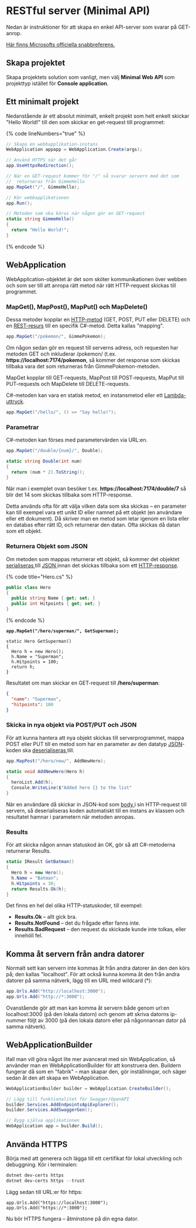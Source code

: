 # RESTful server (Minimal API)

Nedan är instruktioner för att skapa en enkel API-server som svarar på GET-anrop.

[Här finns Microsofts officiella snabbreferens.](https://learn.microsoft.com/en-us/aspnet/core/fundamentals/minimal-apis)

## Skapa projektet

Skapa projektets solution som vanligt, men välj **Minimal Web API** som projekttyp istället för **Console application**.

## Ett minimalt projekt

Nedanstående är ett absolut minimalt, enkelt projekt som helt enkelt skickar "Hello World!" till den som skickar en get-request till programmet:

{% code lineNumbers="true" %}
```csharp
// Skapa en webbapplikation-instans
WebApplication appapp = WebApplication.Create(args);

// Använd HTTPS när det går
app.UseHttpsRedirection();

// När en GET-request kommer för "/" så svarar servern med det som 
//  returneras från GimmeHello
app.MapGet("/", GimmeHello);

// Kör webbapplikationen
app.Run();

// Metoden som ska köras när någon gör en GET-request
static string GimmeHello()
{
  return "Hello World!";
}
```
{% endcode %}

## WebApplication

WebApplication-objektet är det som sköter kommunikationen över webben och som ser till att anropa rätt metod när rätt HTTP-request skickas till programmet.

### MapGet(), MapPost(), MapPut() och MapDelete()

Dessa metoder kopplar en [HTTP-metod](../rest-och-crud.md) (GET, POST, PUT eller DELETE) och en [REST-resurs](../url-er-och-rest.md#rest-resurs) till en specifik C#-metod. Detta kallas "mapping".

```csharp
app.MapGet("/pokemon/", GimmePokemon);
```

Om någon sedan gör en request till serverns adress, och requesten har metoden GET och inkluderar /pokemon/ (t.ex. **https://localhost:7174/pokemon**, så kommer det response som skickas tillbaka vara det som returneras från GimmePokemon-metoden.

MapGet kopplar till GET-requests, MapPost till POST-requests, MapPut till PUT-requests och MapDelete till DELETE-requests.

C#-metoden kan vara en statisk metod, en instansmetod eller ett [Lambda-uttryck](../../../grundlaeggande/delegates.md#lambdas).

```csharp
app.MapGet("/hello/", () => "Say hello!");
```

### Parametrar

C#-metoden kan förses med parametervärden via URL:en.

```csharp
app.MapGet("/double/{num}/", Double);

static string Double(int num)
{
  return (num * 2).ToString();
}
```

När man i exemplet ovan besöker t.ex. **https://localhost:7174/double/7** så blir det 14 som skickas tillbaka som HTTP-response.

Detta används ofta för att välja vilken data som ska skickas – en parameter kan till exempel vara ett unikt ID eller namnet på ett objekt (en användare eller ett dokument). Då skriver man en metod som letar igenom en lista eller en databas efter rätt ID, och returnerar den datan. Ofta skickas då datan som ett objekt.

### Returnera Objekt som JSON

Om metoden som mappas returnerar ett objekt, så kommer det objektet [serialiseras ](../../../filhantering/serialisering-.../json-serialisering.md#jsonserializer.serialize-less-than-greater-than)till [JSON ](../../../filhantering/filformat/json.md)innan det skickas tillbaka som ett [HTTP-response](../rest-och-crud.md#http).

{% code title="Hero.cs" %}
```csharp
public class Hero
{
  public string Name { get; set; }
  public int Hitpoints { get; set; }
}
```
{% endcode %}

<pre class="language-csharp"><code class="lang-csharp"><strong>app.MapGet("/hero/superman/", GetSuperman);
</strong>
static Hero GetSuperman()
{
  Hero h = new Hero();
  h.Name = "Superman";
  h.Hitpoints = 100;
  return h;
}
</code></pre>

Resultatet om man skickar en GET-request till **/hero/superman**:

```json
{
  "name": "Superman",
  "hitpoints": 100
}
```

### Skicka in nya objekt via POST/PUT och JSON

För att kunna hantera att nya objekt skickas till serverprogrammet, mappa POST eller PUT till en metod som har en parameter av den datatyp [JSON](../../../filhantering/filformat/json.md)-koden ska [deserialiseras ](../../../filhantering/serialisering-.../json-serialisering.md#jsonserializer.deserialize-less-than-greater-than)till.

```csharp
app.MapPost("/hero/new/", AddNewHero);

static void AddNewHero(Hero h)
{
  heroList.Add(h);
  Console.WriteLine($"Added hero {} to the list"
}
```

När en användare då skickar in JSON-kod som [body ](../rest-och-crud.md#header-och-body)i sin HTTP-request till servern, så deserialiseras koden automatiskt till en instans av klassen och resultatet hamnar i parametern när metoden anropas.

### Results

För att skicka någon annan statuskod än OK, gör så att C#-metoderna returnerar Results.

```csharp
static IResult GetBatman()
{
  Hero h = new Hero();
  h.Name = "Batman";
  h.Hitpoints = 30;
  return Results.Ok(h);
}
```

Det finns en hel del olika HTTP-statuskoder, till exempel:

* **Results.Ok** – allt gick bra.
* **Results.NotFound** – det du frågade efter fanns inte.
* **Results.BadRequest** – den request du skickade kunde inte tolkas, eller innehöll fel.

## Komma åt servern från andra datorer

Normalt sett kan servern inte kommas åt från andra datorer än den den körs på; den kallas "localhost". För att också kunna komma åt den från andra datorer på samma nätverk, lägg till en URL med wildcard (\*):

```csharp
app.Urls.Add("http://localhost:3000");
app.Urls.Add("http://*:3000");
```

Ovanstående gör att man kan komma åt servern både genom url:en localhost:3000 (på den lokala datorn) och genom att skriva datorns ip-nummer följt av 3000 (på den lokala datorn eller på någonnannan dator på samma nätverk).

## WebApplicationBuilder

Ifall man vill göra något lite mer avancerat med sin WebApplication, så använder man en WebApplicationBuilder för att konstruera den. Buildern fungerar då som en "fabrik" – man skapar den, gör inställningar, och säger sedan åt den att skapa en WebApplication.

```csharp
WebApplicationBuilder builder = WebApplication.CreateBuilder();

// Lägg till funktionalitet för Swagger/OpenAPI
builder.Services.AddEndpointsApiExplorer();
builder.Services.AddSwaggerGen();

// Bygg själva applikationen
WebApplication app = builder.Build();
```

## Använda HTTPS

Börja med att generera och lägga till ett certifikat för lokal utveckling och debuggning. Kör i terminalen:

```powershell
dotnet dev-certs https
dotnet dev-certs https --trust
```

Lägg sedan till URL:er för https:

```
app.Urls.Add("https://localhost:3000");
app.Urls.Add("https://*:3000");
```

Nu bör HTTPS fungera – åtminstone på din egna dator.
